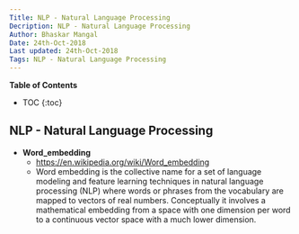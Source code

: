 ```yaml
---
Title: NLP - Natural Language Processing
Decription: NLP - Natural Language Processing
Author: Bhaskar Mangal
Date: 24th-Oct-2018
Last updated: 24th-Oct-2018
Tags: NLP - Natural Language Processing
---
```


**Table of Contents**
* TOC
{:toc}


## NLP - Natural Language Processing

* **Word_embedding**
  * https://en.wikipedia.org/wiki/Word_embedding
  - Word embedding is the collective name for a set of language modeling and feature learning techniques in natural language processing (NLP) where words or phrases from the vocabulary are mapped to vectors of real numbers. Conceptually it involves a mathematical embedding from a space with one dimension per word to a continuous vector space with a much lower dimension.

